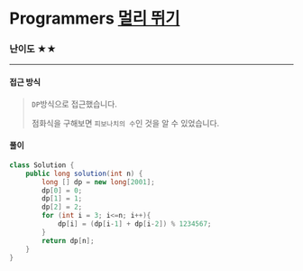 # Programmers [멀리 뛰기](https://school.programmers.co.kr/learn/courses/30/lessons/12914)

### 난이도 ★★

---

#### 접근 방식

> `DP`방식으로 접근했습니다.
>
> 점화식을 구해보면 `피보나치의 수`인 것을 알 수 있었습니다.

#### 풀이

```java
class Solution {
    public long solution(int n) {
        long [] dp = new long[2001];
        dp[0] = 0;
        dp[1] = 1;
        dp[2] = 2;
        for (int i = 3; i<=n; i++){
            dp[i] = (dp[i-1] + dp[i-2]) % 1234567;
        }
        return dp[n];
    }
}
```

